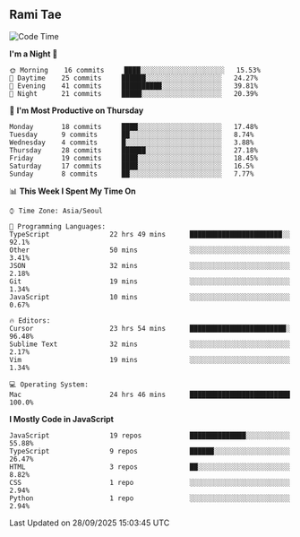 ## Rami Tae

<!--START_SECTION:waka-->
![Code Time](http://img.shields.io/badge/Code%20Time-2%2C666%20hrs%2032%20mins-blue)

**I'm a Night 🦉** 

```text
🌞 Morning    16 commits     ████░░░░░░░░░░░░░░░░░░░░░   15.53% 
🌆 Daytime    25 commits     ██████░░░░░░░░░░░░░░░░░░░   24.27% 
🌃 Evening    41 commits     ██████████░░░░░░░░░░░░░░░   39.81% 
🌙 Night      21 commits     █████░░░░░░░░░░░░░░░░░░░░   20.39%

```
📅 **I'm Most Productive on Thursday** 

```text
Monday       18 commits     ████░░░░░░░░░░░░░░░░░░░░░   17.48% 
Tuesday      9 commits      ██░░░░░░░░░░░░░░░░░░░░░░░   8.74% 
Wednesday    4 commits      █░░░░░░░░░░░░░░░░░░░░░░░░   3.88% 
Thursday     28 commits     ██████░░░░░░░░░░░░░░░░░░░   27.18% 
Friday       19 commits     ████░░░░░░░░░░░░░░░░░░░░░   18.45% 
Saturday     17 commits     ████░░░░░░░░░░░░░░░░░░░░░   16.5% 
Sunday       8 commits      ██░░░░░░░░░░░░░░░░░░░░░░░   7.77%

```


📊 **This Week I Spent My Time On** 

```text
⌚︎ Time Zone: Asia/Seoul

💬 Programming Languages: 
TypeScript               22 hrs 49 mins      ███████████████████████░░   92.1% 
Other                    50 mins             ░░░░░░░░░░░░░░░░░░░░░░░░░   3.41% 
JSON                     32 mins             ░░░░░░░░░░░░░░░░░░░░░░░░░   2.18% 
Git                      19 mins             ░░░░░░░░░░░░░░░░░░░░░░░░░   1.34% 
JavaScript               10 mins             ░░░░░░░░░░░░░░░░░░░░░░░░░   0.67%

🔥 Editors: 
Cursor                   23 hrs 54 mins      ████████████████████████░   96.48% 
Sublime Text             32 mins             ░░░░░░░░░░░░░░░░░░░░░░░░░   2.17% 
Vim                      19 mins             ░░░░░░░░░░░░░░░░░░░░░░░░░   1.34%

💻 Operating System: 
Mac                      24 hrs 46 mins      █████████████████████████   100.0%

```

**I Mostly Code in JavaScript** 

```text
JavaScript               19 repos            ██████████████░░░░░░░░░░░   55.88% 
TypeScript               9 repos             ██████░░░░░░░░░░░░░░░░░░░   26.47% 
HTML                     3 repos             ██░░░░░░░░░░░░░░░░░░░░░░░   8.82% 
CSS                      1 repo              ░░░░░░░░░░░░░░░░░░░░░░░░░   2.94% 
Python                   1 repo              ░░░░░░░░░░░░░░░░░░░░░░░░░   2.94%

```



 Last Updated on 28/09/2025 15:03:45 UTC
<!--END_SECTION:waka-->
